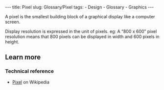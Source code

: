 --- title: Pixel slug: Glossary/Pixel tags: - Design - Glossary - Graphics ---

A pixel is the smallest building block of a graphical display like a computer screen.

Display resolution is expressed in the unit of pixels. eg: A “800 x 600” pixel resolution means that 800 pixels can be displayed in width and 600 pixels in height.

## Learn more

### Technical reference

- [Pixel](https://en.wikipedia.org/wiki/Pixel) on Wikipedia
